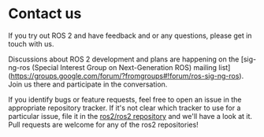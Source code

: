 # Contact us
If you try out ROS 2 and have feedback and or any questions, please get in touch with us.

Discussions about ROS 2 development and plans are happening on the [sig-ng-ros (Special Interest Group on Next-Generation ROS) mailing list] (https://groups.google.com/forum/?fromgroups#!forum/ros-sig-ng-ros).
Join us there and participate in the conversation.

If you identify bugs or feature requests, feel free to open an issue in the appropriate repository tracker. If it's not clear which tracker to use for a particular issue, file it in the [ros2/ros2 repository](https://github.com/ros2/ros2/issues) and we'll have a look at it. Pull requests are welcome for any of the ros2 repositories!